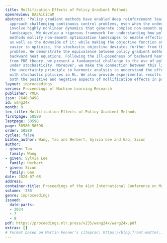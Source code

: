 ```yaml
---
title: Mollification Effects of Policy Gradient Methods
openreview: DA2AiCiCaM
abstract: 'Policy gradient methods have enabled deep reinforcement learning (RL) to
  approach challenging continuous control problems, even when the underlying systems
  involve highly nonlinear dynamics that generate complex non-smooth optimization
  landscapes. We develop a rigorous framework for understanding how policy gradient
  methods mollify non-smooth optimization landscapes to enable effective policy search,
  as well as the downside of it: while making the objective function smoother and
  easier to optimize, the stochastic objective deviates further from the original
  problem. We demonstrate the equivalence between policy gradient methods and solving
  backward heat equations. Following the ill-posedness of backward heat equations
  from PDE theory, we present a fundamental challenge to the use of policy gradient
  under stochasticity. Moreover, we make the connection between this limitation and
  the uncertainty principle in harmonic analysis to understand the effects of exploration
  with stochastic policies in RL. We also provide experimental results to illustrate
  both the positive and negative aspects of mollification effects in practice.'
layout: inproceedings
series: Proceedings of Machine Learning Research
publisher: PMLR
issn: 2640-3498
id: wang24x
month: 0
tex_title: Mollification Effects of Policy Gradient Methods
firstpage: 50580
lastpage: 50598
page: 50580-50598
order: 50580
cycles: false
bibtex_author: Wang, Tao and Herbert, Sylvia Lee and Gao, Sicun
author:
- given: Tao
  family: Wang
- given: Sylvia Lee
  family: Herbert
- given: Sicun
  family: Gao
date: 2024-07-08
address:
container-title: Proceedings of the 41st International Conference on Machine Learning
volume: '235'
genre: inproceedings
issued:
  date-parts:
  - 2024
  - 7
  - 8
pdf: https://proceedings.mlr.press/v235/wang24x/wang24x.pdf
extras: []
# Format based on Martin Fenner's citeproc: https://blog.front-matter.io/posts/citeproc-yaml-for-bibliographies/
---
```

